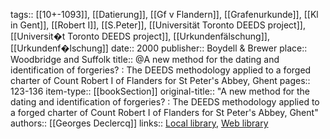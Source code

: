 tags:: [[10+-1093]], [[Datierung]], [[Gf v Flandern]], [[Grafenurkunde]], [[Kl in Gent]], [[Robert I]], [[S.Peter]], [[Universität Toronto DEEDS project]], [[Universit�t Toronto DEEDS project]], [[Urkundenfälschung]], [[Urkundenf�lschung]]
date:: 2000
publisher:: Boydell & Brewer
place:: Woodbridge and Suffolk
title:: @A new method for the dating and identification of forgeries? : The DEEDS methodology applied to a forged charter of Count Robert I of Flanders for St Peter's Abbey, Ghent
pages:: 123-136
item-type:: [[bookSection]]
original-title:: "A new method for the dating and identification of forgeries? : The DEEDS methodology applied to a forged charter of Count Robert I of Flanders for St Peter's Abbey, Ghent"
authors:: [[Georges Declercq]]
links:: [Local library](zotero://select/groups/2386895/items/CQVC4LG8), [Web library](https://www.zotero.org/groups/2386895/items/CQVC4LG8)
